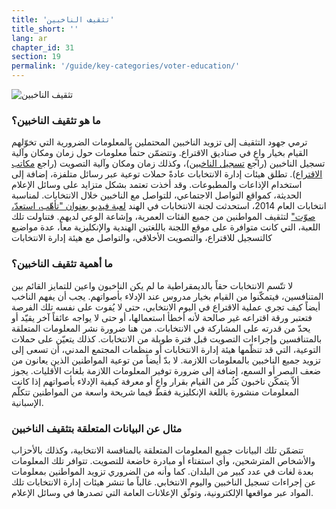 ```yaml
---
title: 'تثقيف الناخبين'
title_short: ''
lang: ar
chapter_id: 31
section: 19
permalink: '/guide/key-categories/voter-education/'
---
```


![تثقيف الناخبين](/images/inventory/categories/voter-education.png)

### ما هو تثقيف الناخبين؟

ترمي جهود التثقيف إلى تزويد الناخبين المحتملين بالمعلومات الضرورية التي تخوّلهم القيام بخيار واعٍ في صناديق الاقتراع. وتتضمّن حتماً معلومات حول زمان ومكان وآلية تسجيل الناخبين (راجع [تسجيل الناخبين](/ar/guide/key-categories/voter-registration/))، وكذلك زمان ومكان وآلية التصويت (راجع [مكاتب الاقتراع](/ar/guide/key-categories/polling-stations/)). تطلق هيئات إدارة الانتخابات عادةً حملات توعية عبر رسائل متلفزة، إضافة إلى استخدام الإذاعات والمطبوعات. وقد أخذت تعتمد بشكل متزايد على وسائل الإعلام الحديثة، كمواقع التواصل الاجتماعي، للتواصل مع الناخبين خلال الانتخابات. لمناسبة انتخابات العام 2014، استحدثت لجنة الانتخابات في الهند [لعبة فيديو بعنوان "تأهّب، استعدّ، صوّت"](http://eci.nic.in/eci_main1/Sveep/maze_english/index_english.html) لتثقيف المواطنين من جميع الفئات العمرية، وإشاعة الوعي لديهم. فتناولت تلك اللعبة، التي كانت متوافرة على موقع اللجنة باللغتين الهندية والإنكليزية معاً، عدة مواضيع كالتسجيل للاقتراع، والتصويت الأخلاقي، والتواصل مع هيئة إدارة الانتخابات

### ما أهمية تثقيف الناخبين؟

لا تتّسم الانتخابات حقاً بالديمقراطية ما لم يكن الناخبون واعين للتمايز القائم بين المتنافسين، فيتمكّنوا من القيام بخيار مدروس عند الإدلاء بأصواتهم. يجب أن يفهم الناخب أيضاً كيف تجري عملية الاقتراع في اليوم الانتخابي، حتى لا يُفوت على نفسه تلك الفرصة فتعتبر ورقة اقتراعه غير صالحة لأنه أخطأ استعمالها، أو حتى لا يواجه عائقاً آخر يقيّد أو يحدّ من قدرته على المشاركة في الانتخابات. من هنا ضرورة نشر المعلومات المتعلقة بالمتنافسين وإجراءات التصويت قبل فترة طويلة من الانتخابات. كذلك يتعيّن على حملات التوعية، التي قد تنظّمها هيئة إدارة الانتخابات أو منظمات المجتمع المدني، أن تسعى إلى تزويد جميع الناخبين بالمعلومات اللازمة. لا بدّ أيضاً من توعية المواطنين الذين يعانون من ضعف البصر أو السمع، إضافة إلى ضرورة توفير المعلومات اللازمة بلغات الأقليات. يجوز ألاّ يتمكّن ناخبون كثُر من القيام بقرار واعٍ أو معرفة كيفية الإدلاء بأصواتهم إذا كانت المعلومات منشورة باللغة الإنكليزية فقط فيما شريحة واسعة من المواطنين تتكلّم الإسبانية.

### مثال عن البيانات المتعلقة بتثقيف الناخبين

تتضمّن تلك البيانات جميع المعلومات المتعلقة بالمنافسة الانتخابية، وكذلك بالأحزاب والأشخاص المترشحين، وأي استفتاء أو مبادرة خاضعة للتصويت. تتوافر تلك المعلومات بعدة لغات في عدد كبير من البلدان. كما وأنه من الضروري تزويد المواطنين بمعلومات عن إجراءات تسجيل الناخبين واليوم الانتخابي. غالباً ما تنشر هيئات إدارة الانتخابات تلك المواد عبر مواقعها الإلكترونية، وتوثّق الإعلانات العامة التي تصدرها في وسائل الإعلام.
